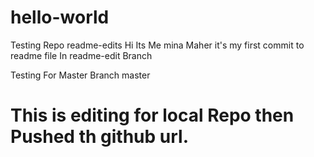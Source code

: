# hello-world
Testing Repo
readme-edits
Hi Its Me mina Maher 
it's my first commit to readme file 
In readme-edit Branch

Testing For Master Branch
master
# This is editing for local Repo then Pushed th github url.

